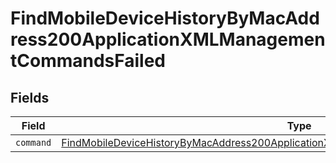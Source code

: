# FindMobileDeviceHistoryByMacAddress200ApplicationXMLManagementCommandsFailed


## Fields

| Field                                                                                                                                                                                                 | Type                                                                                                                                                                                                  | Required                                                                                                                                                                                              | Description                                                                                                                                                                                           |
| ----------------------------------------------------------------------------------------------------------------------------------------------------------------------------------------------------- | ----------------------------------------------------------------------------------------------------------------------------------------------------------------------------------------------------- | ----------------------------------------------------------------------------------------------------------------------------------------------------------------------------------------------------- | ----------------------------------------------------------------------------------------------------------------------------------------------------------------------------------------------------- |
| `command`                                                                                                                                                                                             | [FindMobileDeviceHistoryByMacAddress200ApplicationXMLManagementCommandsFailedCommand](../../models/operations/findmobiledevicehistorybymacaddress200applicationxmlmanagementcommandsfailedcommand.md) | :heavy_minus_sign:                                                                                                                                                                                    | N/A                                                                                                                                                                                                   |